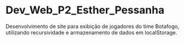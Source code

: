 # Dev_Web_P2_Esther_Pessanha

Desenvolvimento de site para exibição de jogadores do time Botafogo, utilizando recursividade e armazenamento de dados em localStorage.

